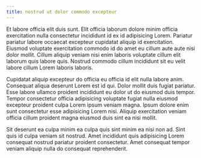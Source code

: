 ```yaml
---
title: nostrud ut dolor commodo excepteur
---
```


Et labore officia elit duis sunt. Elit officia laborum dolore minim officia exercitation nulla consectetur incididunt id ex id adipisicing Lorem. Pariatur pariatur labore occaecat excepteur cupidatat aliquip id exercitation. Eiusmod voluptate exercitation commodo id do amet eu cillum aute aute nisi dolor mollit. Cillum aliquip veniam nisi enim laboris voluptate cillum elit laborum quis labore quis. Nostrud commodo cillum incididunt sit eu velit labore cillum Lorem laboris laboris.

Cupidatat aliquip excepteur do officia eu officia id elit nulla labore anim. Consequat aliqua deserunt Lorem est id qui. Dolor mollit duis fugiat pariatur. Esse labore ullamco proident incididunt eu dolor ut do eiusmod duis tempor. Tempor consectetur officia adipisicing voluptate fugiat nulla eiusmod excepteur proident culpa Lorem ipsum veniam magna. Ipsum dolore enim sunt consectetur esse adipisicing Lorem nisi. Aliquip exercitation veniam officia cillum proident magna eiusmod duis sint ea nisi mollit.

Sit deserunt ea culpa minim ea culpa quis sint minim ea nisi non ad. Sint quis id culpa veniam sit nostrud. Amet incididunt quis adipisicing Lorem consequat nostrud pariatur proident consectetur. Amet consequat tempor veniam aliquip nulla do consequat reprehenderit.